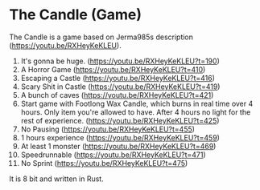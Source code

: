 # The Candle (Game)
The Candle is a game based on Jerma985s description (https://youtu.be/RXHeyKeKLEU).

1. It's gonna be huge. (https://youtu.be/RXHeyKeKLEU?t=190)
2. A Horror Game (https://youtu.be/RXHeyKeKLEU?t=410)
3. Escaping a Castle (https://youtu.be/RXHeyKeKLEU?t=416)
4. Scary Shit in Castle (https://youtu.be/RXHeyKeKLEU?t=419)
5. A bunch of caves (https://youtu.be/RXHeyKeKLEU?t=421)
6. Start game with Footlong Wax Candle, which burns in real time over 4 hours. Only item you're allowed to have. After 4 hours no light for the rest of experience. (https://youtu.be/RXHeyKeKLEU?t=425)
7. No Pausing (https://youtu.be/RXHeyKeKLEU?t=455)
8. 1 hours experience (https://youtu.be/RXHeyKeKLEU?t=459)
9. At least 1 monster (https://youtu.be/RXHeyKeKLEU?t=469)
10. Speedrunnable (https://youtu.be/RXHeyKeKLEU?t=471)
11. No Sprint (https://youtu.be/RXHeyKeKLEU?t=475)

It is 8 bit and written in Rust. 
